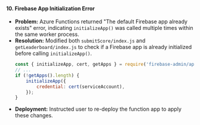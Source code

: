 #### 10. Firebase App Initialization Error

*   **Problem:** Azure Functions returned "The default Firebase app already exists" error, indicating `initializeApp()` was called multiple times within the same worker process.
*   **Resolution:** Modified both `submitScore/index.js` and `getLeaderboard/index.js` to check if a Firebase app is already initialized before calling `initializeApp()`.
    ```javascript
    const { initializeApp, cert, getApps } = require('firebase-admin/app');
    // ...
    if (!getApps().length) {
        initializeApp({
            credential: cert(serviceAccount),
        });
    }
    ```
*   **Deployment:** Instructed user to re-deploy the function app to apply these changes.